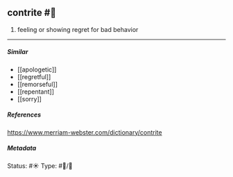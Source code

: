 ## contrite #🧠 
1. feeling or showing regret for bad behavior
___
##### Similar
-   [[apologetic]]
-   [[regretful]]
-   [[remorseful]]
-   [[repentant]]
-   [[sorry]]

##### References 
https://www.merriam-webster.com/dictionary/contrite

##### Metadata
Status: #☀️ 
Type: #🔵/💬 